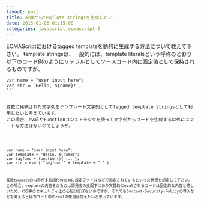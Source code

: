 ```yaml
---
layout: post
title: 変数からtemplate stringsを生成したい
date: 2015-01-06 01:15:08
categories: javascript ecmascript-6
---
```

<p>ECMAScriptにおけるtagged templateを動的に生成する方法について教えて下さい。
template stringsは、一般的には、template literalsという呼称のとおり以下のコード例のようにリテラルとしてソースコード内に固定値として保持されるものですが、
</p>

<pre class="lang-javascript prettyprint-override"><code>var name = "user input here";
var str = `Hello, ${name}!`;
```

<p>変数に格納された文字列をテンプレート文字列としてtagged template stringsとして利用したいと考えています。
この場合、evalやFunctionコンストラクタを使って文字列からコードを生成する以外にスマートな方法はないのでしょうか。</p>

<pre class="lang-javascript prettyprint-override"><code>var name = "user input here";
var template = "Hello, ${name}";
var tagfunc = function(){ ... };
var str = eval( "tagfunc`" + template + "`" );
```

<p>変数<code>template</code>の内容が多言語化のために設定ファイルなどで指定されているといった状況を想定して下さい。
この場合、<code>template</code>の内容そのものは開発者の支配下にあり実質的にevalされるコードは固定的な内容と等しいため、XSS等のセキュリティ上の心配はほぼないのですが、それでもContent-Security-Policyの導入などを考えると極力コード中のevalの使用は控えたいと思っています。</p>
